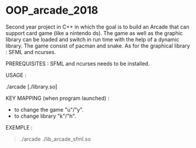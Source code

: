 # OOP_arcade_2018
Second year project in C++ in which the goal is to build an Arcade that can support card game (like a nintendo ds). The game as well as the graphic library can be loaded and switch in run time with the help of a dynamic library. The game consist of pacman and snake. As for the graphical library : SFML and ncurses.

PREREQUISITES : SFML and ncurses needs to be installed.

USAGE :

./arcade [./library.so]

KEY MAPPING (when program launched) :

- to change the game "u"/"y".
- to change library "k"/"h".

EXEMPLE :

> ./arcade ./lib_arcade_sfml.so
